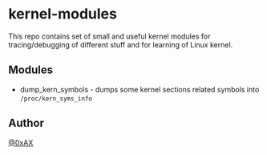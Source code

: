 # kernel-modules

This repo contains set of small and useful kernel modules for tracing/debugging of different stuff
and for learning of Linux kernel.

## Modules

  * dump_kern_symbols - dumps some kernel sections related symbols into `/proc/kern_syms_info`

## Author

[@0xAX](https://twitter.com/0xAX)